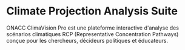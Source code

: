 # Climate Projection Analysis Suite
ONACC ClimaVision Pro est une plateforme interactive d'analyse des scénarios climatiques RCP (Representative Concentration Pathways) conçue pour les chercheurs, décideurs politiques et éducateurs.

